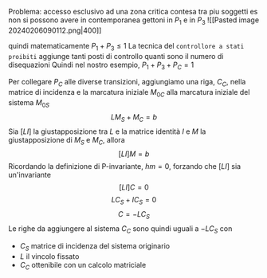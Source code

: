 Problema: accesso esclusivo ad una zona critica contesa tra piu soggetti
es non si possono avere in contemporanea gettoni in $P_1$ e in $P_3$
![[Pasted image 20240206090112.png|400]]

quindi matematicamente $P_1 + P_3 \leq 1$
La tecnica del `controllore a stati proibiti` aggiunge tanti posti di controllo quanti sono il numero di disequazioni
Quindi nel nostro esempio, $P_1 + P_3 + P_C = 1$

Per collegare $P_C$ alle diverse transizioni, aggiungiamo una riga, $C_C$, nella matrice di incidenza e la marcatura iniziale $M_{0C}$ alla marcatura iniziale del sistema $M_{0S}$
$$LM_S+M_C=b$$
Sia $[LI]$ la giustapposizione tra $L$ e la matrice identità $I$ e $M$ la giustapposizione di $M_S$ e $M_C$, allora
$$[LI]M = b$$
Ricordando la definizione di P-invariante, $hm=0$, forzando che $[LI]$ sia un'invariante
$$[LI]C = 0$$
$$LC_S+IC_S=0$$
$$C=-LC_S$$
Le righe da aggiungere al sistema $C_C$ sono quindi uguali a $-LC_S$ con 
- $C_S$ matrice di incidenza del sistema originario
- $L$ il vincolo fissato
- $C_C$ ottenibile con un calcolo matriciale